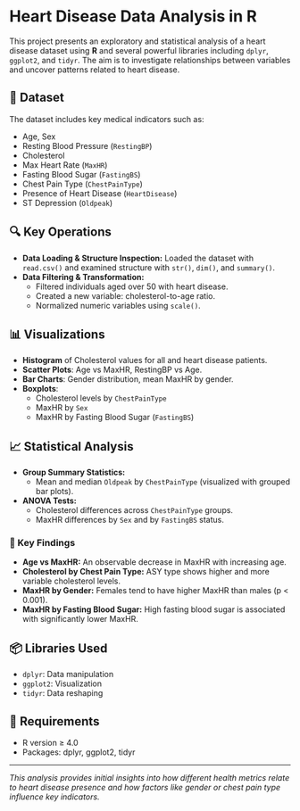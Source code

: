 # Heart Disease Data Analysis in R

This project presents an exploratory and statistical analysis of a heart disease dataset using **R** and several powerful libraries including `dplyr`, `ggplot2`, and `tidyr`. The aim is to investigate relationships between variables and uncover patterns related to heart disease.

## 📁 Dataset
The dataset includes key medical indicators such as:
- Age, Sex
- Resting Blood Pressure (`RestingBP`)
- Cholesterol
- Max Heart Rate (`MaxHR`)
- Fasting Blood Sugar (`FastingBS`)
- Chest Pain Type (`ChestPainType`)
- Presence of Heart Disease (`HeartDisease`)
- ST Depression (`Oldpeak`)

## 🔍 Key Operations

- **Data Loading & Structure Inspection:** Loaded the dataset with `read.csv()` and examined structure with `str()`, `dim()`, and `summary()`.
- **Data Filtering & Transformation:** 
  - Filtered individuals aged over 50 with heart disease.
  - Created a new variable: cholesterol-to-age ratio.
  - Normalized numeric variables using `scale()`.

## 📊 Visualizations

- **Histogram** of Cholesterol values for all and heart disease patients.
- **Scatter Plots**: Age vs MaxHR, RestingBP vs Age.
- **Bar Charts**: Gender distribution, mean MaxHR by gender.
- **Boxplots**: 
  - Cholesterol levels by `ChestPainType`
  - MaxHR by `Sex`
  - MaxHR by Fasting Blood Sugar (`FastingBS`)

## 📈 Statistical Analysis

- **Group Summary Statistics:** 
  - Mean and median `Oldpeak` by `ChestPainType` (visualized with grouped bar plots).
- **ANOVA Tests:**
  - Cholesterol differences across `ChestPainType` groups.
  - MaxHR differences by `Sex` and by `FastingBS` status.
  
### 📌 Key Findings

- **Age vs MaxHR:** An observable decrease in MaxHR with increasing age.
- **Cholesterol by Chest Pain Type:** ASY type shows higher and more variable cholesterol levels.
- **MaxHR by Gender:** Females tend to have higher MaxHR than males (p < 0.001).
- **MaxHR by Fasting Blood Sugar:** High fasting blood sugar is associated with significantly lower MaxHR.

## 📦 Libraries Used
- `dplyr`: Data manipulation
- `ggplot2`: Visualization
- `tidyr`: Data reshaping

## 🔧 Requirements
- R version ≥ 4.0
- Packages: dplyr, ggplot2, tidyr

---

*This analysis provides initial insights into how different health metrics relate to heart disease presence and how factors like gender or chest pain type influence key indicators.*

